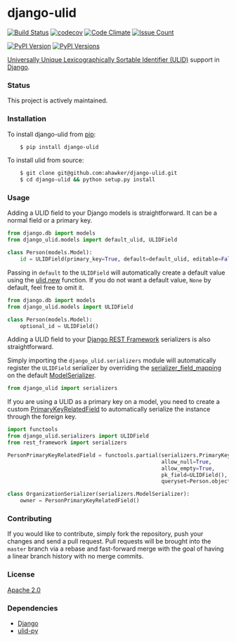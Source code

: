 # django-ulid

[![Build Status](https://travis-ci.org/ahawker/django-ulid.svg?branch=master)](https://travis-ci.org/ahawker/django-ulid)
[![codecov](https://codecov.io/gh/ahawker/django-ulid/branch/master/graph/badge.svg)](https://codecov.io/gh/ahawker/django-ulid)
[![Code Climate](https://codeclimate.com/github/ahawker/django-ulid/badges/gpa.svg)](https://codeclimate.com/github/ahawker/django-ulid)
[![Issue Count](https://codeclimate.com/github/ahawker/django-ulid/badges/issue_count.svg)](https://codeclimate.com/github/ahawker/django-ulid)

[![PyPI Version](https://badge.fury.io/py/django-ulid.svg)](https://badge.fury.io/py/django-ulid)
[![PyPI Versions](https://img.shields.io/pypi/pyversions/django-ulid.svg)](https://pypi.python.org/pypi/django-ulid)

[Universally Unique Lexicographically Sortable Identifier (ULID)](https://github.com/alizain/ulid) support in [Django](https://www.djangoproject.com/).

### Status

This project is actively maintained.

### Installation

To install django-ulid from [pip](https://pypi.python.org/pypi/pip):
```bash
    $ pip install django-ulid
```

To install ulid from source:
```bash
    $ git clone git@github.com:ahawker/django-ulid.git
    $ cd django-ulid && python setup.py install
```

### Usage

Adding a ULID field to your Django models is straightforward. It can be a normal field or a primary key.

```python
from django.db import models
from django_ulid.models import default_ulid, ULIDField

class Person(models.Model):
    id = ULIDField(primary_key=True, default=default_ulid, editable=False)
```

Passing in `default` to the `ULIDField` will automatically create a default value using the [ulid.new](https://ulid.readthedocs.io/en/latest/api.html#ulid.api.new) function.
If you do not want a default value, `None` by default, feel free to omit it.

```python
from django.db import models
from django_ulid.models import ULIDField

class Person(models.Model):
    optional_id = ULIDField()
```

Adding a ULID field to your [Django REST Framework](https://www.django-rest-framework.org/) serializers is also straightforward.

Simply importing the `django_ulid.serializers` module will automatically register the `ULIDField` serializer by overriding
the [serializer_field_mapping](https://www.django-rest-framework.org/api-guide/serializers/#customizing-field-mappings) on the default [ModelSerializer](https://www.django-rest-framework.org/api-guide/serializers/#modelserializer).

```python
from django_ulid import serializers
```

If you are using a ULID as a primary key on a model, you need to create a custom [PrimaryKeyRelatedField](https://www.django-rest-framework.org/api-guide/relations/#primarykeyrelatedfield) to automatically serialize
the instance through the foreign key.

```python
import functools
from django_ulid.serializers import ULIDField
from rest_framework import serializers

PersonPrimaryKeyRelatedField = functools.partial(serializers.PrimaryKeyRelatedField,
                                                 allow_null=True,
                                                 allow_empty=True,
                                                 pk_field=ULIDField(),
                                                 queryset=Person.objects.all())

class OrganizationSerializer(serializers.ModelSerializer):
    owner = PersonPrimaryKeyRelatedField()
```

### Contributing

If you would like to contribute, simply fork the repository, push your changes and send a pull request.
Pull requests will be brought into the `master` branch via a rebase and fast-forward merge with the goal of having a linear branch history with no merge commits.

### License

[Apache 2.0](LICENSE)

### Dependencies

* [Django](https://github.com/django/django)
* [ulid-py](https://github.com/ahawker/ulid)
